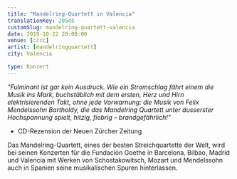 ```yaml
---
title: "Mandelring-Quartett in Valencia"
translationKey: 20545
customSlug: mandelring-quartett-valencia
date: 2019-10-22 20:00:00
venue: [cccc]
artist: [mandelringquartett]
city: Valencia

type: Konzert
---
```


<em>"Fulminant ist gar kein Ausdruck. Wie ein Stromschlag fährt einem die Musik ins Mark, buchstäblich mit dem ersten, Herz und Hirn elektrisierenden Takt, ohne jede Vorwarnung: die Musik von Felix Mendelssohn Bartholdy, die das Mandelring Quartett unter äusserster Hochspannung spielt, hitzig, fiebrig – brandgefährlich!"</em>

- CD-Rezension der Neuen Zürcher Zeitung

Das Mandelring-Quartett, eines der besten Streichquartette der Welt, wird bei seinen Konzerten für die Fundación Goethe in Barcelona, Bilbao, Madrid und Valencia mit Werken von Schostakowitsch, Mozart und Mendelssohn auch in Spanien seine musikalischen Spuren hinterlassen.
